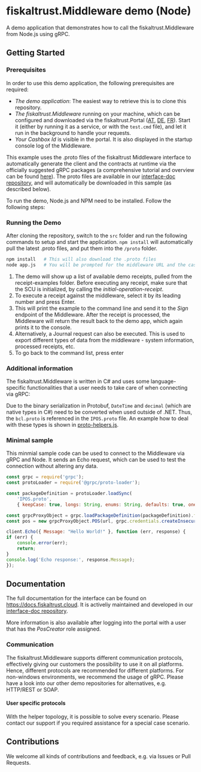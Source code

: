 # fiskaltrust.Middleware demo (Node)
A demo application that demonstrates how to call the fiskaltrust.Middleware from Node.js using gRPC.

## Getting Started

### Prerequisites
In order to use this demo application, the following prerequisites are required:
- *The demo application*: The easiest way to retrieve this is to clone this repository.
- *The fiskaltrust.Middleware* running on your machine, which can be configured and downloaded via the fiskaltrust.Portal ([AT](https://portal.fiskaltrust.at), [DE](https://portal.fiskaltrust.de), [FR](https://portal.fiskaltrust.fr)). Start it (either by running it as a service, or with the `test.cmd` file), and let it run in the background to handle your requests.
- *Your Cashbox Id* is visible in the portal. It is also displayed in the startup console log of the Middleware. 

This example uses the .proto files of the fiskaltrust Middleware interface to automatically generate the client and the contracts at runtime via the officially suggested gRPC packages (a comprehensive tutorial and overview can be found [here](https://grpc.io/docs/tutorials/basic/node/)). The proto files are available in our [interface-doc repository](https://github.com/fiskaltrust/interface-doc/tree/master/dist/protos), and will automatically be downloaded in this sample (as described below).

To run the demo, Node.js and NPM need to be installed. Follow the following steps:

### Running the Demo
After cloning the repository, switch to the `src` folder and run the following commands to setup and start the application. `npm install` will automatically pull the latest .proto files, and put them into the `/proto` folder.

```sh
npm install   # This will also download the .proto files
node app.js   # You will be prompted for the middleware URL and the cashbox ID
```

1. The demo will show up a list of available demo receipts, pulled from the receipt-examples folder. Before executing any receipt, make sure that the SCU is initialized, by calling the *initial-operation-receipt*. 
2. To execute a receipt against the middleware, select it by its leading number and press Enter.
3. This will print the example to the command line and send it to the _Sign_ endpoint of the Middleware. After the receipt is processed, the Middleware will return the result back to the demo app, which again prints it to the console. 
4. Alternatively, a Journal request can also be executed. This is used to export different types of data from the middleware - system information, processed receipts, etc.
5. To go back to the command list, press enter

### Additional information
The fiskaltrust.Middleware is written in C# and uses some language-specific functionalities that a user needs to take care of when connecting via gRPC:

Due to the binary serialization in Protobuf, `DateTime` and `decimal` (which are native types in C#) need to be converted when used outside of .NET. Thus, the `bcl.proto` is referenced in the `IPOS.proto` file. An example how to deal with these types is shown in [proto-helpers.js](src/helpers/proto-helpers.js).

### Minimal sample
This minmial sample code can be used to connect to the Middleware via gRPC and Node. It sends an Echo request, which can be used to test the connection without altering any data.

```js
const grpc = require('grpc');
const protoLoader = require('@grpc/proto-loader');

const packageDefinition = protoLoader.loadSync(
    'IPOS.proto',
    { keepCase: true, longs: String, enums: String, defaults: true, oneofs: true});

const grpcProxyObject = grpc.loadPackageDefinition(packageDefinition).fiskaltrust.ifPOS.v1;
const pos = new grpcProxyObject.POS(url, grpc.credentials.createInsecure());

client.Echo({ Message: "Hello World!" }, function (err, response) {
if (err) {
    console.error(err);
    return;
}
console.log('Echo response:', response.Message);
});
```

## Documentation
The full documentation for the interface can be found on https://docs.fiskaltrust.cloud. It is activeliy maintained and developed in our [interface-doc repository](https://github.com/fiskaltrust/interface-doc). 

More information is also available after logging into the portal with a user that has the _PosCreator_ role assigned.

### Communication
The fiskaltrust.Middleware supports different communication protocols, effectively giving our customers the possibility to use it on all platforms. Hence, different protocols are recommended for different platforms. For non-windows environments, we recommend the usage of gRPC. Please have a look into our other demo repositories for alternatives, e.g. HTTP/REST or SOAP.

#### User specific protocols
With the helper topology, it is possible to solve every scenario. Please contact our support if you required assistance for a special case scenario.

## Contributions
We welcome all kinds of contributions and feedback, e.g. via Issues or Pull Requests. 